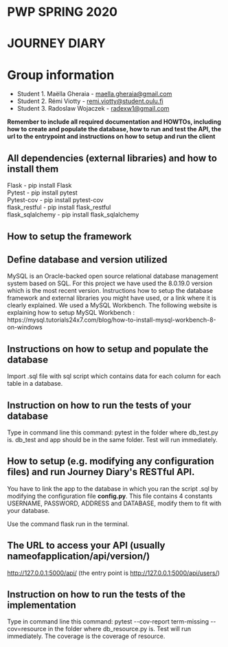 # PWP SPRING 2020
# JOURNEY DIARY
# Group information
* Student 1. Maëlla Gheraia - maella.gheraia@gmail.com
* Student 2. Rémi Viotty - remi.viotty@student.oulu.fi
* Student 3. Radoslaw Wojaczek - radexw1@gmail.com

__Remember to include all required documentation and HOWTOs, including how to create and populate the database, how to run and test the API, the url to the entrypoint and instructions on how to setup and run the client__


<h2> All dependencies (external libraries) and how to install them </h2>
Flask - pip install Flask </br>
Pytest - pip install pytest </br>
Pytest-cov - pip install pytest-cov </br>
flask_restful - pip install flask_restful </br>
flask_sqlalchemy - pip install flask_sqlalchemy </br>
  
<h2>How to setup the framework </h2>
  
<h2> Define database and version utilized </h2>
MySQL is an Oracle-backed open source relational database management system based on SQL.  For this project we have used the 8.0.19.0 version which is the most recent version. 
Instructions how to setup the database framework and external libraries you might have used, or a link where it is clearly explained.
We used a MySQL Workbench. The following website is explaining how to setup MySQL Workbench : https://mysql.tutorials24x7.com/blog/how-to-install-mysql-workbench-8-on-windows

<h2>Instructions on how to setup and populate the database </h2>
				
Import .sql file with sql script which contains data for each column for each table in a database.

<h2> Instruction on how to run the tests of your database </h2>

Type in command line this command: pytest in the folder where db_test.py is. db_test and app should be in the same folder. Test will run immediately.

<h2> How to setup (e.g. modifying any configuration files) and run Journey Diary's RESTful API. </h2>

You have to link the app to the database in which you ran the script .sql by modifying the configuration file **config.py**.
This file contains 4 constants USERNAME, PASSWORD, ADDRESS and DATABASE, modify them to fit with your database.

Use the command flask run in the terminal. 

<h2>The URL to access your API (usually nameofapplication/api/version/)</h2>

http://127.0.0.1:5000/api/ (the entry point is http://127.0.0.1:5000/api/users/)

<h2> Instruction on how to run the tests of the implementation </h2>

Type in command line this command: pytest --cov-report term-missing --cov=resource
 in the folder where db_resource.py is. Test will run immediately. The coverage is the coverage of resource.

